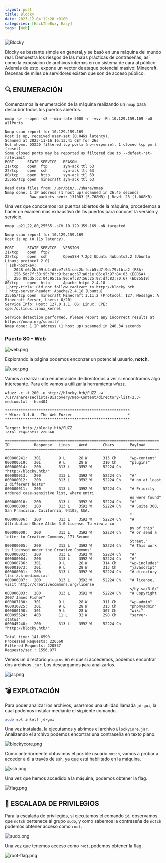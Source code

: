 ```yaml
---
layout: post
title: Blocky
date: 2023-12-04 12:28 +0100
categories: [HackTheBox, Easy]
tags: [Web]
---
```


![Blocky](/assets/img/Blocky%2056519217846e4dcbad3b967fbdac1e45/Blocky.png)

Blocky es bastante simple en general, y se basó en una máquina del mundo real. Demuestra los riesgos de las malas prácticas de contraseñas, así como la exposición de archivos internos en un sistema de cara al público. Además de esto, expone un vector de ataque potencial masivo: Minecraft. Decenas de miles de servidores existen que son de acceso público.

## 🔍 **ENUMERACIÓN**

Comenzamos la enumeración de la máquina realizando un `nmap` para descubrir todos los puertos abiertos.

```
nmap -p- --open -sS --min-rate 5000 -n -vvv -Pn 10.129.159.169 -oG allPorts 
```

```
Nmap scan report for 10.129.159.169
Host is up, received user-set (0.046s latency).
Scanned at 2023-11-16 16:13:41 CET for 26s
Not shown: 65530 filtered tcp ports (no-response), 1 closed tcp port (reset)
Some closed ports may be reported as filtered due to --defeat-rst-ratelimit
PORT      STATE SERVICE   REASON
21/tcp    open  ftp       syn-ack ttl 63
22/tcp    open  ssh       syn-ack ttl 63
80/tcp    open  http      syn-ack ttl 63
25565/tcp open  minecraft syn-ack ttl 63

Read data files from: /usr/bin/../share/nmap
Nmap done: 1 IP address (1 host up) scanned in 26.45 seconds
           Raw packets sent: 131083 (5.768MB) | Rcvd: 23 (1.008KB)
```

Una vez que conocemos los puertos abiertos de la máquina, procedemos a hacer un examen más exhaustivo de los puertos para conocer la versión y servicio.

```
nmap -p21,22,80,25565 -sCV 10.129.159.169 -oN targeted
```

```
Nmap scan report for 10.129.159.169
Host is up (0.11s latency).

PORT      STATE SERVICE   VERSION
21/tcp    open  ftp?
22/tcp    open  ssh       OpenSSH 7.2p2 Ubuntu 4ubuntu2.2 (Ubuntu Linux; protocol 2.0)
| ssh-hostkey: 
|   2048 d6:2b:99:b4:d5:e7:53:ce:2b:fc:b5:d7:9d:79:fb:a2 (RSA)
|   256 5d:7f:38:95:70:c9:be:ac:67:a0:1e:86:e7:97:84:03 (ECDSA)
|_  256 09:d5:c2:04:95:1a:90:ef:87:56:25:97:df:83:70:67 (ED25519)
80/tcp    open  http      Apache httpd 2.4.18
|_http-title: Did not follow redirect to http://blocky.htb
|_http-server-header: Apache/2.4.18 (Ubuntu)
25565/tcp open  minecraft Minecraft 1.11.2 (Protocol: 127, Message: A Minecraft Server, Users: 0/20)
Service Info: Host: 127.0.1.1; OS: Linux; CPE: cpe:/o:linux:linux_kernel

Service detection performed. Please report any incorrect results at https://nmap.org/submit/ .
Nmap done: 1 IP address (1 host up) scanned in 240.34 seconds
```

### **Puerto 80 - Web**

![web.png](/assets/img/Blocky%2056519217846e4dcbad3b967fbdac1e45/web.png)

Explorando la página podemos encontrar un potencial usuario, **notch.**

![user.png](/assets/img/Blocky%2056519217846e4dcbad3b967fbdac1e45/user.png)

Vamos a realizar una enumeración de directorios a ver si encontramos algo interesante. Para ello vamos a utilizar la herramienta `wfuzz`.

```
wfuzz -c -t 200 -u http://blocky.htb/FUZZ -w /usr/share/seclists/Discovery/Web-Content/directory-list-2.3-medium.txt --hc=404
```

```
********************************************************
* Wfuzz 3.1.0 - The Web Fuzzer                         *
********************************************************

Target: http://blocky.htb/FUZZ
Total requests: 220560

=====================================================================
ID           Response   Lines    Word       Chars       Payload                                             
=====================================================================

000000241:   301        9 L      28 W       313 Ch      "wp-content"                                        
000000519:   301        9 L      28 W       310 Ch      "plugins"                                           
000000014:   200        313 L    3592 W     52224 Ch    "http://blocky.htb/"                                
000000013:   200        313 L    3592 W     52224 Ch    "#"                                                 
000000012:   200        313 L    3592 W     52224 Ch    "# on at least 2 different hosts"                   
000000011:   200        313 L    3592 W     52224 Ch    "# Priority ordered case-sensitive list, where entri
                                                        es were found"                                      
000000010:   200        313 L    3592 W     52224 Ch    "#"                                                 
000000009:   200        313 L    3592 W     52224 Ch    "# Suite 300, San Francisco, California, 94105, USA.
                                                        "                                                   
000000006:   200        313 L    3592 W     52224 Ch    "# Attribution-Share Alike 3.0 License. To view a co
                                                        py of this"                                         
000000008:   200        313 L    3592 W     52224 Ch    "# or send a letter to Creative Commons, 171 Second 
                                                        Street,"                                            
000000005:   200        313 L    3592 W     52224 Ch    "# This work is licensed under the Creative Commons"
000000002:   200        313 L    3592 W     52224 Ch    "#"                                                 
000000004:   200        313 L    3592 W     52224 Ch    "#"                                                 
000000786:   301        9 L      28 W       314 Ch      "wp-includes"                                       
000001073:   301        9 L      28 W       313 Ch      "javascript"                                        
000000001:   200        313 L    3592 W     52224 Ch    "# directory-list-2.3-medium.txt"                   
000000007:   200        313 L    3592 W     52224 Ch    "# license, visit http://creativecommons.org/license
                                                        s/by-sa/3.0/"                                       
000000003:   200        313 L    3592 W     52224 Ch    "# Copyright 2007 James Fisher"                     
000007180:   301        9 L      28 W       311 Ch      "wp-admin"                                          
000010825:   301        9 L      28 W       313 Ch      "phpmyadmin"                                        
000000190:   301        9 L      28 W       307 Ch      "wiki"                                              
000095524:   403        11 L     32 W       298 Ch      "server-status"                                     
000045240:   200        313 L    3592 W     52224 Ch    "http://blocky.htb/"                                

Total time: 141.6590
Processed Requests: 220560
Filtered Requests: 220537
Requests/sec.: 1556.977
```

Vemos un directorio `plugins` en el que si accedemos, podemos encontrar dos archivos `.jar`. Los descargamos para analizarlos.

![jar.png](/assets/img/Blocky%2056519217846e4dcbad3b967fbdac1e45/jar.png)

## 💣 **EXPLOTACIÓN**


Para poder analizar los archivos, usaremos una utilidad llamada `jd-gui`, la cual podemos instalar mediante el siguiente comando.

```bash
sudo apt intall jd-gui
```

Una vez instalada, la ejecutamos y abrimos el archivo `BlockyCore.jar`. Analizando el archivo podemos encontrar una contraseña en texto plano.

![blockycore.png](/assets/img/Blocky%2056519217846e4dcbad3b967fbdac1e45/blockycore.png)

Como anteriormente obtuvimos el posible usuario `notch`, vamos a probar a acceder a él a través de `ssh`, ya que está habilitado en la máquina.

![ssh.png](/assets/img/Blocky%2056519217846e4dcbad3b967fbdac1e45/ssh.png)

Una vez que hemos accedido a la máquina, podemos obtener la flag.

![flag.png](/assets/img/Blocky%2056519217846e4dcbad3b967fbdac1e45/flag.png)

## 🔐 **ESCALADA DE PRIVILEGIOS**

Para la escalada de privilegios, si ejecutamos el comando `id`, observamos que `notch` pertenece al grupo `sudo`, y como sabemos la contraseña de `notch` podemos obtener acceso como `root`.

![sudo.png](/assets/img/Blocky%2056519217846e4dcbad3b967fbdac1e45/sudo.png)

Una vez que tenemos acceso como `root`, podemos obtener la flag.

![root-flag.png](/assets/img/Blocky%2056519217846e4dcbad3b967fbdac1e45/root-flag.png)